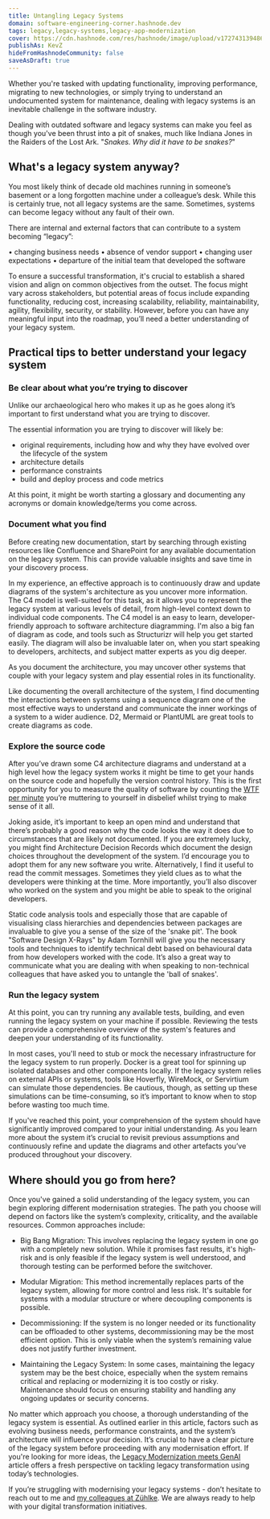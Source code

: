 ```yaml
---
title: Untangling Legacy Systems
domain: software-engineering-corner.hashnode.dev
tags: legacy,legacy-systems,legacy-app-modernization
cover: https://cdn.hashnode.com/res/hashnode/image/upload/v1727431394860/XZ6VWy5WU.jpg?auto=format
publishAs: KevZ
hideFromHashnodeCommunity: false
saveAsDraft: true
---
```

Whether you're tasked with updating functionality, improving performance, migrating to new technologies, or simply trying to understand an undocumented system for maintenance, dealing with legacy systems is an inevitable challenge in the software industry.

Dealing with outdated software and legacy systems can make you feel as though you've been thrust into a pit of snakes, much like Indiana Jones in the Raiders of the Lost Ark. "*Snakes. Why did it have to be snakes?*"

## What's a legacy system anyway?

You most likely think of decade old machines running in someone’s basement or a long forgotten machine under a colleague’s desk.
While this is certainly true, not all legacy systems are the same. Sometimes, systems can become legacy without any fault of their own. 

There are internal and external factors that can contribute to a system becoming “legacy”:

•	changing business needs
•	absence of vendor support
•	changing user expectations 
•	departure of the initial team that developed the software

To ensure a successful transformation, it's crucial to establish a shared vision and align on common objectives from the outset.
The focus might vary across stakeholders, but potential areas of focus include expanding functionality, reducing cost, increasing scalability, reliability, maintainability, agility, flexibility, security, or stability.
However, before you can have any meaningful input into the roadmap, you’ll need a better understanding of your legacy system.

## Practical tips to better understand your legacy system

### Be clear about what you’re trying to discover

Unlike our archaeological hero who makes it up as he goes along it’s important to first understand what you are trying to discover.

The essential information you are trying to discover will likely be:

* original requirements, including how and why they have evolved over the lifecycle of the system
* architecture details
* performance constraints
* build and deploy process and code metrics

At this point, it might be worth starting a glossary and documenting any acronyms or domain knowledge/terms you come across.

### Document what you find

Before creating new documentation, start by searching through existing resources like Confluence and SharePoint for any available documentation on the legacy system.
This can provide valuable insights and save time in your discovery process.

In my experience, an effective approach is to continuously draw and update diagrams of the system's architecture as you uncover more information.
The C4 model is well-suited for this task, as it allows you to represent the legacy system at various levels of detail, from high-level context down to individual code components.
The C4 model is an easy to learn, developer-friendly approach to software architecture diagramming.
I'm also a big fan of diagram as code, and tools such as Structurizr will help you get started easily.
The diagram will also be invaluable later on, when you start speaking to developers, architects, and subject matter experts as you dig deeper.

As you document the architecture, you may uncover other systems that couple with your legacy system and play essential roles in its functionality.

Like documenting the overall architecture of the system, I find documenting the interactions between systems using a sequence diagram one of the most effective ways to understand and communicate the inner workings of a system to a wider audience.
D2, Mermaid or PlantUML are great tools to create diagrams as code.

### Explore the source code

After you’ve drawn some C4 architecture diagrams and understand at a high level how the legacy system works it might be time to get your hands on the source code and hopefully the version control history.
This is the first opportunity for you to measure the quality of software by counting the [WTF per minute](https://web.archive.org/web/20090301090433/https:/www.codinghorror.com/blog/archives/001229.html) you’re muttering to yourself in disbelief whilst trying to make sense of it all. 

Joking aside, it’s important to keep an open mind and understand that there’s probably a good reason why the code looks the way it does due to circumstances that are likely not documented.
If you are extremely lucky, you might find Architecture Decision Records which document the design choices throughout the development of the system.
I’d encourage you to adopt them for any new software you write.
Alternatively, I find it useful to read the commit messages.
Sometimes they yield clues as to what the developers were thinking at the time.
More importantly, you’ll also discover who worked on the system and you might be able to speak to the original developers.

Static code analysis tools and especially those that are capable of visualising class hierarchies and dependencies between packages are invaluable to give you a sense of the size of the 'snake pit'.
The book "Software Design X-Rays" by Adam Tornhill will give you the necessary tools and techniques to identify technical debt based on behavioural data from how developers worked with the code.
It’s also a great way to communicate what you are dealing with when speaking to non-technical colleagues that have asked you to untangle the 'ball of snakes'.

### Run the legacy system

At this point, you can try running any available tests, building, and even running the legacy system on your machine if possible.
Reviewing the tests can provide a comprehensive overview of the system's features and deepen your understanding of its functionality.

In most cases, you'll need to stub or mock the necessary infrastructure for the legacy system to run properly.
Docker is a great tool for spinning up isolated databases and other components locally.
If the legacy system relies on external APIs or systems, tools like Hoverfly, WireMock, or Servirtium can simulate those dependencies.
Be cautious, though, as setting up these simulations can be time-consuming, so it’s important to know when to stop before wasting too much time.

If you've reached this point, your comprehension of the system should have significantly improved compared to your initial understanding.
As you learn more about the system it’s crucial to revisit previous assumptions and continuously refine and update the diagrams and other artefacts you’ve produced throughout your discovery. 

## Where should you go from here? 

Once you've gained a solid understanding of the legacy system, you can begin exploring different modernisation strategies.
The path you choose will depend on factors like the system’s complexity, criticality, and the available resources.
Common approaches include:

* Big Bang Migration: This involves replacing the legacy system in one go with a completely new solution. 
While it promises fast results, it's high-risk and is only feasible if the legacy system is well understood, and thorough testing can be performed before the switchover.

* Modular Migration: This method incrementally replaces parts of the legacy system, allowing for more control and less risk.
It's suitable for systems with a modular structure or where decoupling components is possible.

* Decommissioning: If the system is no longer needed or its functionality can be offloaded to other systems, decommissioning may be the most efficient option.
This is only viable when the system’s remaining value does not justify further investment.

* Maintaining the Legacy System: In some cases, maintaining the legacy system may be the best choice, especially when the system remains critical and replacing or modernizing it is too costly or risky.
Maintenance should focus on ensuring stability and handling any ongoing updates or security concerns.

No matter which approach you choose, a thorough understanding of the legacy system is essential.
As outlined earlier in this article, factors such as evolving business needs, performance constraints, and the system’s architecture will influence your decision.
It’s crucial to have a clear picture of the legacy system before proceeding with any modernisation effort.
If you're looking for more ideas, the [Legacy Modernization meets GenAI](https://martinfowler.com/articles/legacy-modernization-gen-ai.html) article offers a fresh perspective on tackling legacy transformation using today’s technologies.

If you’re struggling with modernising your legacy systems - don’t hesitate to reach out to me and [my colleagues at Zühlke](https://www.zuehlke.com/en/expertise/software-engineering).
We are always ready to help with your digital transformation initiatives.
